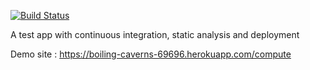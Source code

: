 [![Build Status](https://travis-ci.org/kamil-alperen/Trial.svg?branch=main)](https://travis-ci.org/kamil-alperen/Trial)

A test app with continuous integration, static analysis and deployment

Demo site : https://boiling-caverns-69696.herokuapp.com/compute
